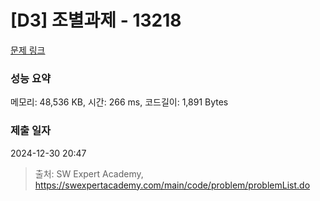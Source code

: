 # [D3] 조별과제 - 13218 

[문제 링크](https://swexpertacademy.com/main/code/problem/problemDetail.do?contestProbId=AXzjvCCq-PwDFASs) 

### 성능 요약

메모리: 48,536 KB, 시간: 266 ms, 코드길이: 1,891 Bytes

### 제출 일자

2024-12-30 20:47



> 출처: SW Expert Academy, https://swexpertacademy.com/main/code/problem/problemList.do